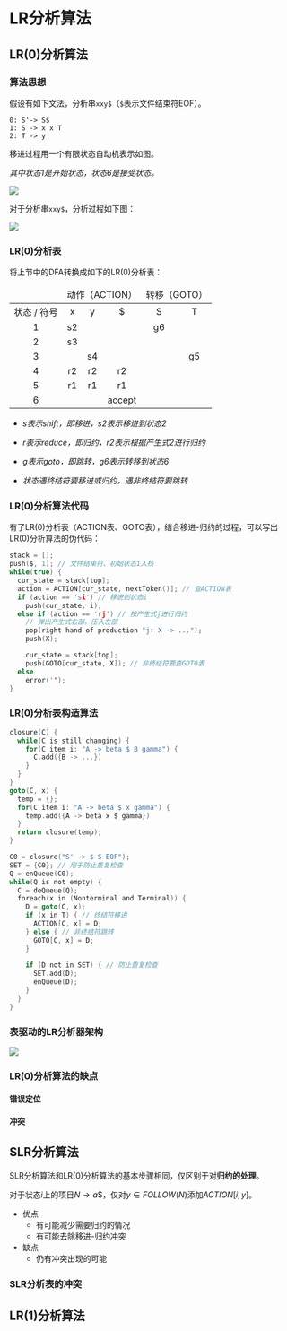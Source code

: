 # LR分析算法

## LR(0)分析算法

### 算法思想

假设有如下文法，分析串`xxy$`（`$`表示文件结束符EOF）。

```
0: S'-> S$
1: S -> x x T
2: T -> y
```

移进过程用一个有限状态自动机表示如图。

*其中状态1是开始状态，状态6是接受状态。*

![](https://tva1.sinaimg.cn/large/008i3skNgy1gtsbbk9nlcj60g805ljrm02.jpg)

对于分析串`xxy$`，分析过程如下图：

![](https://tva1.sinaimg.cn/large/008i3skNgy1gtu0zuy0f0j60bd0bs74k02.jpg)

### LR(0)分析表

将上节中的DFA转换成如下的LR(0)分析表：

<table style="text-align:center">
  <thead>
    <tr>
      <td></td>
      <td colspan="3">动作（ACTION）</td>
      <td colspan="3">转移（GOTO）</td>
    </tr>
  </thead>
  <tbody>
    <tr>
      <td>状态 / 符号</td>
      <td>x</td>
      <td>y</td>
      <td>$</td>
      <td>S</td>
      <td>T</td>
    </tr>
    <tr>
      <td>1</td>
      <td>s2</td>
      <td/>
      <td/>
      <td>g6</td>
      <td/>
    </tr>
    <tr>
      <td>2</td>
      <td>s3</td>
      <td/>
      <td/>
      <td/>
      <td/>
    </tr>
    <tr>
      <td>3</td>
      <td/>
      <td>s4</td>
      <td/>
      <td/>
      <td>g5</td>
    </tr>
    <tr>
      <td>4</td>
      <td>r2</td>
      <td>r2</td>
      <td>r2</td>
      <td />
      <td />
    </tr>
    <tr>
      <td>5</td>
      <td>r1</td>
      <td>r1</td>
      <td>r1</td>
      <td />
      <td />
    </tr>
    <tr>
      <td>6</td>
      <td />
      <td />
      <td>accept</td>
      <td />
      <td />
    </tr>
  </tbody>
</table>


* *s表示shift，即移进，s2表示移进到状态2*

* *r表示reduce，即归约，r2表示根据产生式2进行归约*

* *g表示goto，即跳转，g6表示转移到状态6*
* *状态遇终结符要移进或归约，遇非终结符要跳转*

### LR(0)分析算法代码

有了LR(0)分析表（ACTION表、GOTO表），结合移进-归约的过程，可以写出LR(0)分析算法的伪代码：

```c
stack = [];
push($, 1); // 文件结束符、初始状态1入栈
while(true) {
  cur_state = stack[top];
  action = ACTION[cur_state, nextToken()]; // 查ACTION表
  if (action == 'si') // 移进到状态i
    push(cur_state, i);
  else if (action == 'rj') // 按产生式j进行归约
    // 弹出产生式右部，压入左部
    pop(right hand of production "j: X -> ...");
    push(X);

    cur_state = stack[top];
    push(GOTO[cur_state, X]); // 非终结符要查GOTO表
  else
    error('');
}
```

### LR(0)分析表构造算法

```c
closure(C) {
  while(C is still changing) {
    for(C item i: "A -> beta $ B gamma") {
      C.add({B -> ...})
    }
  }
}
goto(C, x) {
  temp = {};
  for(C item i: "A -> beta $ x gamma") {
    temp.add({A -> beta x $ gamma})
  }
  return closure(temp);
}

C0 = closure("S' -> $ S EOF");
SET = {C0}; // 用于防止重复检查
Q = enQueue(C0);
while(Q is not empty) {
  C = deQueue(Q);
  foreach(x in (Nonterminal and Terminal)) {
    D = goto(C, x);
    if (x in T) { // 终结符移进
      ACTION[C, x] = D;
    } else { // 非终结符跳转
      GOTO[C, x] = D;
    }
    
    if (D not in SET) { // 防止重复检查
      SET.add(D);
      enQueue(D);
    }
  }
}
```

### 表驱动的LR分析器架构

![](https://tva1.sinaimg.cn/large/008i3skNgy1gtu6ak066uj60ec07it8x02.jpg)

### LR(0)分析算法的缺点

#### 错误定位

#### 冲突

## SLR分析算法

SLR分析算法和LR(0)分析算法的基本步骤相同，仅区别于对**归约的处理**。

对于状态$i$上的项目$N \to a \$$，仅对$y \in FOLLOW(N)$添加$ACTION[i, y]$。

* 优点
  * 有可能减少需要归约的情况
  * 有可能去除移进-归约冲突
* 缺点
  * 仍有冲突出现的可能

### SLR分析表的冲突

## LR(1)分析算法

